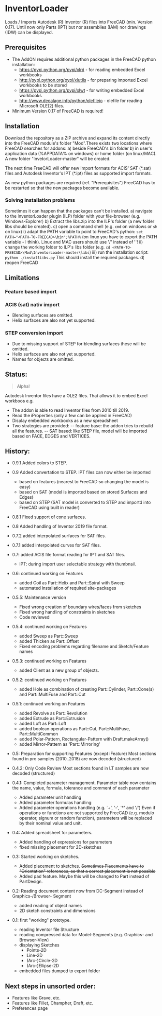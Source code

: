 # InventorLoader
Loads / Imports Autodesk (R) Inventor (R) files into FreeCAD (min. Version 0.17). Until now only
Parts (IPT) but nor assemblies (IAM) nor drawings (IDW) can be displayed.

## Prerequisites
- The AddON requires additional python packages in the FreeCAD python installation:
  - https://pypi.python.org/pypi/xlrd - for reading embedded Excel workbooks
  - http://pypi.python.org/pypi/xlutils - for preparing imported Excel workbooks to
    be stored
  - https://pypi.python.org/pypi/xlwt - for writing embedded Excel workbooks
  - http://www.decalage.info/python/olefileio - olefile for reading Microsoft OLE(2)
  	files.
- Minimum Version 0.17 of FreeCAD is required!

## Installation
Download the repository as a ZIP archive and expand its content directly into the
FreeCAD module's folder "Mod".There exists two locations where FreeCAD searches for
addons:
a) beside FreeCAD's bin folder
b) in user's application data (%APPDATA% on windows) or home folder (on linux/MAC).
A new folder "InvetorLoader-master" will be created.

The next time FreeCAD will offer new import formats for ACIS' SAT (\*.sat) files and Autodesk
Inventor's IPT (\*.ipt) files as supported import formats.

As new python packages are required (ref. "Prerequisites") FreeCAD has to be restarted
so that the new packages become available.

### Solving installation problems
Sometimes it can happen that the packages can't be installed.
a) navigate to the InventorLoader plugin (ILP) folder with your file-browser (e.g.
   Windows-Explorer)
b) Extract the libs.zip into the ILP's folder (a new folder libs should be created).
c) open a command shell (e.g. `cmd` on windows or `sh` on linux)
   i) adapt the PATH variable to point to FreeCAD's python: `set PATH="<PATH-TO-FREECAD>\bin";%PATH%`
      (on linux you have to export the PATH variable - I think). Linux and MAC users
      should use '/' instead of '\'!
   ii) change the working folder to ILP's libs folder (e.g. `cd <PATH-TO-FREECAD>\Mod\InventorLoader-master\libs`)
   iii) run the installation script: `python ./installLibs.py`
      This should install the required packages.
d) reopen FreeCAD

## Limitations

### Feature based import


### ACIS (sat) nativ import
- Blending surfaces are omitted.
- Helix surfaces are also not yet supported.

### STEP conversion import
- Due to missing support of STEP for blending surfaces these will be omitted.
- Helix surfaces are also not yet supported.
- Names for objects are omitted.

## Status:
> Alpha!

Autodesk Inventor files have a OLE2 files.
That allows it to embed Excel workboos e.g.

- The addon is able to read Inventor files from 2010 till 2019.
- Read the iProperties (only a few can be applied in FreeCAD)
- Display embedded workbooks as a new spreadsheet
- Two strategies are provided:
 -- feature base: the addon tries to rebuild all the features.
 -- SAT based: like STEP file, model will be imported based on FACE, EDGES and VERTICES.

## History:
- 0.9.1 Added colors to STEP.

- 0.9 Added convertation to STEP.
	IPT files can now either be imported
	* based on features (nearest to FreeCAD so changing the model is easy)
	* based on SAT (model is imported based on stored Surfaces and Edges)
	* based on STEP (SAT model is converted to STEP and importd into FreeCAD using built in reader)

- 0.8.1 Fixed support of cone surfaces.

- 0.8 Added handling of Inventor 2019 file format.

- 0.7.2 added interpolated surfaces for SAT files.

- 0.7.1 added interpolated curves for SAT files.

- 0.7: added ACIS file format reading for IPT and SAT files.
	* IPT: during import user selectable strategy with thumbnail.

- 0.6: continued working on Features
	* added Coil as Part::Helix and Part::Spiral with Sweep
	* automated installation of required site-packages

- 0.5.5: Maintenance version
	* Fixed wrong creation of boundary wires/faces from sketches
	* Fixed wrong handling of constraints in sketches
	* Code reviewed

- 0.5.4: continued working on Features
	* added Sweep  as Part::Sweep
	* added Thicken as Part::Offset
	* Fixed encoding problems regarding filename and Sketch/Feature names

- 0.5.3: continued working on Features
	* added Client as a new group of objects.

- 0.5.2: continued working on Features
	* added Hole as combination of creating Part::Cylinder, Part::Cone(s) and Part::MultiFuse and Part::Cut

- 0.5.1: continued working on Features
	* added Revolve as Part::Revolution
	* added Extrude as Part::Extrusion
	* added Loft  as Part::Loft
	* added boolean operations as Part::Cut, Part::MultiFuse, Part::MultiCommon
	* added Polar-Pattern, Rectangular-Pattern with Draft.makeArray()
	* added Mirror-Pattern as 'Part::Mirroring'

- 0.5: Preparation for supporting Features (except iFeature)
	Most sections found in pro samples (2010..2018) are now decoded (structured)

- 0.4.2: Only Code Review
	Most sections found in LT samples are now decoded (structured)

- 0.4.1: Completed parameter management.
	Parameter table now contains the name, value, formula, tolerance and comment
	of each parameter
	- Added parameter unit handling
	- Added parameter formulas handling
	- Added parameter operations handling (e.g. '+', '-', '*' and '/')
	Even if operations or functions are not supported by FreeCAD (e.g. modulo
	operator, signum or random function), parameters will be replaced by their
	nominal value and unit.

- 0.4: Added spreadsheet for parameters.
	- Added handling of expressions for parameters
	- fixed missing placement for 2D-sketches

- 0.3: Started working on sketches.
	- Added placement to sketches. <s>Sometimes Placements have to "Orientation"
	  references, so that a correct placement is not possible</s>
	- Added pad feature. Maybe this will be changed to Part instead of PartDesign.

- 0.2: Reading document content now from DC-Segment instead of Graphics-/Browser-
  Segment
	- added reading of object names
	- 2D sketch constraints and dimensions

- 0.1: first "working" prototype.
	- reading Inventor file Structure
	- reading compressed data for Model-Segments (e.g. Graphics- and Browser-View)
	- displaying Sketches
		- Points-2D
		- Line-2D
		- (Arc-)Circle-2D
		- (Arc-)Ellipse-2D
	- embedded files dumped to export folder

## Next steps in unsorted order:
- Features like Grave, etc.
- Features like Fillet, Champher, Draft, etc.
- Preferences page
